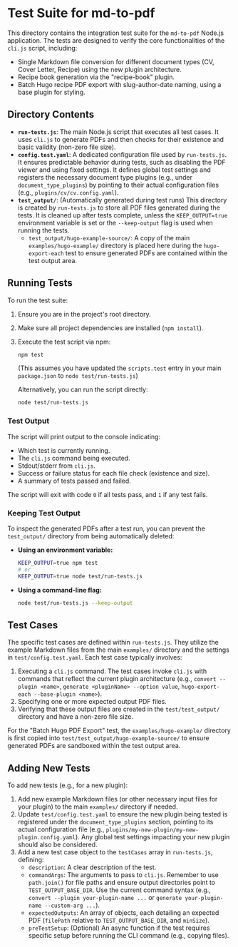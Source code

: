 # Test Suite for md-to-pdf

This directory contains the integration test suite for the `md-to-pdf` Node.js application. The tests are designed to verify the core functionalities of the `cli.js` script, including:

* Single Markdown file conversion for different document types (CV, Cover Letter, Recipe) using the new plugin architecture.
* Recipe book generation via the "recipe-book" plugin.
* Batch Hugo recipe PDF export with slug-author-date naming, using a base plugin for styling.

## Directory Contents

* **`run-tests.js`**: The main Node.js script that executes all test cases. It uses `cli.js` to generate PDFs and then checks for their existence and basic validity (non-zero file size).
* **`config.test.yaml`**: A dedicated configuration file used by `run-tests.js`. It ensures predictable behavior during tests, such as disabling the PDF viewer and using fixed settings. It defines global test settings and registers the necessary document type plugins (e.g., under `document_type_plugins`) by pointing to their actual configuration files (e.g., `plugins/cv/cv.config.yaml`).
* **`test_output/`**: (Automatically generated during test runs) This directory is created by `run-tests.js` to store all PDF files generated during the tests. It is cleaned up after tests complete, unless the `KEEP_OUTPUT=true` environment variable is set or the `--keep-output` flag is used when running the tests.
    * `test_output/hugo-example-source/`: A copy of the main `examples/hugo-example/` directory is placed here during the `hugo-export-each` test to ensure generated PDFs are contained within the test output area.

## Running Tests

To run the test suite:

1.  Ensure you are in the project's root directory.
2.  Make sure all project dependencies are installed (`npm install`).
3.  Execute the test script via npm:

    ```bash
    npm test
    ```
    (This assumes you have updated the `scripts.test` entry in your main `package.json` to `node test/run-tests.js`)

    Alternatively, you can run the script directly:

    ```bash
    node test/run-tests.js
    ```

### Test Output

The script will print output to the console indicating:
* Which test is currently running.
* The `cli.js` command being executed.
* Stdout/stderr from `cli.js`.
* Success or failure status for each file check (existence and size).
* A summary of tests passed and failed.

The script will exit with code `0` if all tests pass, and `1` if any test fails.

### Keeping Test Output

To inspect the generated PDFs after a test run, you can prevent the `test_output/` directory from being automatically deleted:

* **Using an environment variable:**

    ```bash
    KEEP_OUTPUT=true npm test
    # or
    KEEP_OUTPUT=true node test/run-tests.js
    ```

* **Using a command-line flag:**

    ```bash
    node test/run-tests.js --keep-output
    ```

## Test Cases

The specific test cases are defined within `run-tests.js`. They utilize the example Markdown files from the main `examples/` directory and the settings in `test/config.test.yaml`. Each test case typically involves:

1.  Executing a `cli.js` command. The test cases invoke `cli.js` with commands that reflect the current plugin architecture (e.g., `convert --plugin <name>`, `generate <pluginName> --option value`, `hugo-export-each --base-plugin <name>`).
2.  Specifying one or more expected output PDF files.
3.  Verifying that these output files are created in the `test/test_output/` directory and have a non-zero file size.

For the "Batch Hugo PDF Export" test, the `examples/hugo-example/` directory is first copied into `test/test_output/hugo-example-source/` to ensure generated PDFs are sandboxed within the test output area.

## Adding New Tests

To add new tests (e.g., for a new plugin):

1.  Add new example Markdown files (or other necessary input files for your plugin) to the main `examples/` directory if needed.
2.  Update `test/config.test.yaml` to ensure the new plugin being tested is registered under the `document_type_plugins` section, pointing to its actual configuration file (e.g., `plugins/my-new-plugin/my-new-plugin.config.yaml`). Any global test settings impacting your new plugin should also be considered.
3.  Add a new test case object to the `testCases` array in `run-tests.js`, defining:
    * `description`: A clear description of the test.
    * `commandArgs`: The arguments to pass to `cli.js`. Remember to use `path.join()` for file paths and ensure output directories point to `TEST_OUTPUT_BASE_DIR`. Use the current command syntax (e.g., `convert --plugin your-plugin-name ...` or `generate your-plugin-name --custom-arg ...`).
    * `expectedOutputs`: An array of objects, each detailing an expected PDF (`filePath` relative to `TEST_OUTPUT_BASE_DIR`, and `minSize`).
    * `preTestSetup`: (Optional) An async function if the test requires specific setup before running the CLI command (e.g., copying files).
